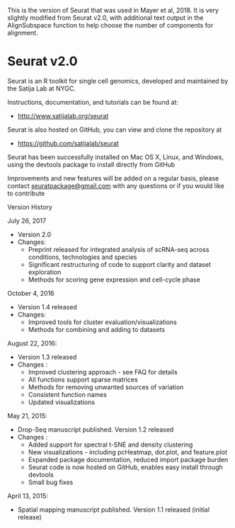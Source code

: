 This is the version of Seurat that was used in Mayer et al, 2018. It is very slightly modified from Seurat v2.0, with additional text output in the AlignSubspace function to help choose the number of components for alignment.

# Seurat v2.0

Seurat is an R toolkit for single cell genomics, developed and maintained by the Satija Lab at NYGC.

Instructions, documentation, and tutorials can be found at:
* http://www.satijalab.org/seurat

Seurat is also hosted on GitHub, you can view and clone the repository at
* https://github.com/satijalab/seurat

Seurat has been successfully installed on Mac OS X, Linux, and Windows, using the devtools package to install directly from GitHub

Improvements and new features will be added on a regular basis, please contact seuratpackage@gmail.com with any questions or if you would like to contribute

Version History

July 26, 2017
* Version 2.0
* Changes:
   * Preprint released for integrated analysis of scRNA-seq across conditions, technologies and species 
   * Significant restructuring of code to support clarity and dataset exploration
   * Methods for scoring gene expression and cell-cycle phase

October 4, 2016
* Version 1.4 released
* Changes:
   * Improved tools for cluster evaluation/visualizations
   * Methods for combining and adding to datasets

August 22, 2016:
* Version 1.3 released
* Changes :
    * Improved clustering approach - see FAQ for details
    * All functions support sparse matrices
    * Methods for removing unwanted sources of variation
    * Consistent function names
    * Updated visualizations

May 21, 2015:
* Drop-Seq manuscript published. Version 1.2 released
* Changes :
  * Added support for spectral t-SNE and density clustering
  * New visualizations - including pcHeatmap, dot.plot, and feature.plot
  * Expanded package documentation, reduced import package burden
  *  Seurat code is now hosted on GitHub, enables easy install through devtools
  * Small bug fixes

April 13, 2015:
* Spatial mapping manuscript published. Version 1.1 released (initial release)

